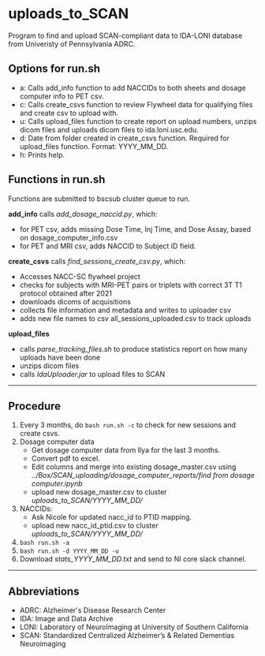 # uploads_to_SCAN
Program to find and upload SCAN-compliant data to IDA-LONI database from Univeristy of Pennsylvania ADRC.

## Options for run.sh
- a: Calls add_info function to add NACCIDs to both sheets and dosage computer info to PET csv. 
- c: Calls create_csvs function to review Flywheel data for qualifying files and create csv to upload with.
- u: Calls upload_files function to create report on upload numbers, unzips dicom files and uploads dicom files to ida.loni.usc.edu.
- d: Date from folder created in create_csvs function. Required for upload_files function. Format: YYYY_MM_DD.
- h: Prints help.

## Functions in run.sh
Functions are submitted to bscsub cluster queue to run.

**add_info** calls *add_dosage_naccid.py*, which: 
  - for PET csv, adds missing Dose Time, Inj Time, and Dose Assay, based on dosage_computer_info.csv
  - for PET and MRI csv, adds NACCID to Subject ID field. 

**create_csvs** calls *find_sessions_create_csv.py*, which:
  - Accesses NACC-SC flywheel project 
  - checks for subjects with MRI-PET pairs or triplets with correct 3T T1 protocol obtained after 2021 
  - downloads dicoms of acquisitions 
  - collects file information and metadata and writes to uploader csv 
  - adds new file names to csv all_sessions_uploaded.csv to track uploads
  
**upload_files**
  - calls *parse_tracking_files.sh* to produce statistics report on how many uploads have been done
  - unzips dicom files
  - calls *IdaUploader.jar* to upload files to SCAN

***
## Procedure
1. Every 3 months, do `bash run.sh -c` to check for new sessions and create csvs.
2. Dosage computer data 
    - Get dosage computer data from Ilya for the last 3 months.
    - Convert pdf to excel.
    - Edit columns and merge into existing dosage_master.csv using *../Box/SCAN_uploading/dosage_computer_reports/find from dosage computer.ipynb*
    - upload new dosage_master.csv to cluster *uploads_to_SCAN/YYYY_MM_DD/*
3. NACCIDs:
    - Ask Nicole for updated nacc_id to PTID mapping.
    - upload new nacc_id_ptid.csv to cluster *uploads_to_SCAN/YYYY_MM_DD/*
4. `bash run.sh -a` 
4. `bash run.sh -d YYYY_MM_DD -u` 
5. Download *stats_YYYY_MM_DD.txt* and send to NI core slack channel.
***
## Abbreviations
- ADRC: Alzheimer's Disease Research Center
- IDA: Image and Data Archive
- LONI: Laboratory of NeuroImaging at University of Southern California
- SCAN: Standardized Centralized Alzheimer’s & Related Dementias Neuroimaging
